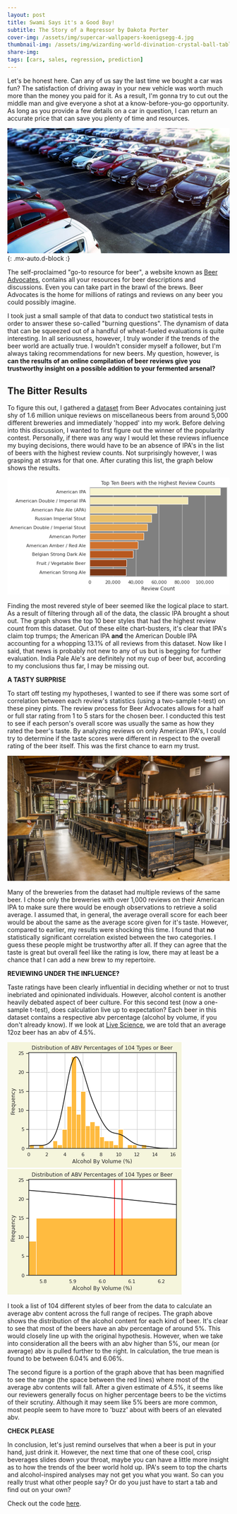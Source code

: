 ```yaml
---
layout: post
title: Swami Says it's a Good Buy!
subtitle: The Story of a Regressor by Dakota Porter
cover-img: /assets/img/supercar-wallpapers-koenigsegg-4.jpg
thumbnail-img: /assets/img/wizarding-world-divination-crystal-ball-table-lamp-c.jpg
share-img: 
tags: [cars, sales, regression, prediction]
---
```


Let's be honest here. Can any of us say the last time we bought a car was fun? The satisfaction of driving away in your new vehicle was worth much more than the money you paid for it. As a result, I'm gonna try to cut out the middle man and give everyone a shot at a know-before-you-go opportunity. As long as you provide a few details on a car in question, I can return an accurate price that can save you plenty of time and resources. 

![Sales](/assets/img/sales.jpg){: .mx-auto.d-block :}

The self-proclaimed "go-to resource for beer", a website known as [Beer Advocates](https://www.beeradvocate.com/), contains all your resources for beer descriptions and discussions. Even you can take part in the brawl of the brews. Beer Advocates is the home for millions of ratings and reviews on any beer you could possibly imagine.

I took just a small sample of that data to conduct two statistical tests in order to answer these so-called "burning questions". The dynamism of data that can be squeezed out of a handful of wheat-fueled evaluations is quite interesting. In all seriousness, however, I truly wonder if the trends of the beer world are actually true. I wouldn't consider myself a follower, but I'm always taking recommendations for new beers. My question, however, is **can the results of an online compilation of beer reviews give you trustworthy insight on a possible addition to your fermented arsenal?**

## The Bitter Results

To figure this out, I gathered a [dataset](https://www.kaggle.com/rdoume/beerreviews) from Beer Advocates containing just shy of 1.6 million unique reviews on miscellaneous beers from around 5,000 different breweries and immediately 'hopped' into my work. Before delving into this discussion, I wanted to first figure out the winner of the popularity contest. Personally, if there was any way I would let these reviews influence my buying decisions, there would have to be an absence of IPA's in the list of beers with the highest review counts. Not surprisingly however, I was grasping at straws for that one. After curating this list, the graph below shows the results.

![Review_Count](/assets/img/review_count.png)

Finding the most revered style of beer seemed like the logical place to start. As a result of filtering through all of the data, the classic IPA brought a shout out. The graph shows the top 10 beer styles that had the highest review count from this dataset. Out of these elite chart-busters,  it's clear that IPA's claim top trumps; the American IPA **and** the American Double IPA accounting for a whopping 13.1% of all reviews from this dataset. Now like I said, that news is probably not new to any of us but is begging for further evaluation. India Pale Ale's are definitely not my cup of beer but, according to my conclusions thus far, I may be missing out.

**A TASTY SURPRISE**

To start off testing my hypotheses, I wanted to see if there was some sort of correlation between each review's statistics (using a two-sample t-test) on these piney pints. The review process for Beer Advocates allows for a half or full star rating from 1 to 5 stars for the chosen beer. I conducted this test to see if each person's overall score was usually the same as how they rated the beer's taste. By analyzing reviews on only American IPA's, I could try to determine if the taste scores were different in respect to the overall rating of the beer itself. This was the first chance to earn my trust.

![Brewery](/assets/img/brewery.jpeg)

Many of the breweries from the dataset had multiple reviews of the same beer. I chose only the breweries with over 1,000 reviews on their American IPA to make sure there would be enough observations to retrieve a solid average. I assumed that, in general, the average overall score for each beer would be about the same as the average score given for it's taste. However, compared to earlier, my results were shocking this time. I found that **no** statistically significant correlation existed between the two categories. I guess these people might be trustworthy after all. If they can agree that the taste is great but overall feel like the rating is low, there may at least be a chance that I can add a new brew to my repertoire.

**REVIEWING UNDER THE INFLUENCE?**

Taste ratings have been clearly influential in deciding whether or not to trust inebriated and opinionated individuals. However, alcohol content is another heavily debated aspect of beer culture. For this second test (now a one-sample t-test), does calculation live up to expectation? Each beer in this dataset contains a respective abv percentage (alcohol by volume, if you don't already know). If we look at [Live Science](https://www.livescience.com/32735-how-much-alcohol-is-in-my-drink.html#:~:text=On%20average,%20the%20ABV%20for,how%20each%20beverage%20is%20made.), we are told that an average 12oz beer has an abv of 4.5%.

![ABV graph](/assets/img/abv.png)             ![ABV zoom](/assets/img/abv_zoom.png) 

I took a list of 104 different styles of beer from the data to calculate an average abv content across the full range of recipes. The graph above shows the distribution of the alcohol content for each kind of beer. It's clear to see that most of the beers have an abv percentage of around 5%. This would closely line up with the original hypothesis. However, when we take into consideration all the beers with an abv higher than 5%, our mean (or average) abv is pulled further to the right. In calculation, the true mean is found to be between 6.04% and 6.06%.

The second figure is a portion of the graph above that has been magnified to see the range (the space between the red lines) where most of the average abv contents will fall. After a given estimate of 4.5%, it seems like our reviewers generally focus on higher percentage beers to be the victims of their scrutiny. Although it may seem like 5% beers are more common, most people seem to have more to 'buzz' about with beers of an elevated abv.

**CHECK PLEASE**

In conclusion, let's just remind ourselves that when a beer is put in your hand, just drink it. However, the next time that one of these cool, crisp beverages slides down your throat, maybe you can have a little more insight as to how the trends of the beer world hold up. IPA's seem to top the charts and alcohol-inspired analyses may not get you what you want. So can you really trust what other people say? Or do you just have to start a tab and find out on your own?

Check out the code [here](https://github.com/dakotagporter/Portfolio/blob/main/Beer_Portfolio.ipynb).


